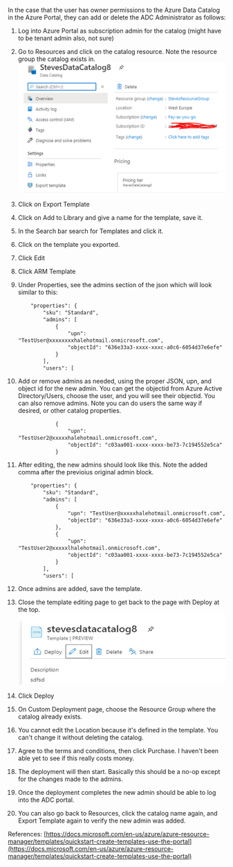 In the case that the user has owner permissions to the Azure Data Catalog in the Azure Portal, they can add or delete the ADC Administrator as follows:

1.	Log into Azure Portal as subscription admin for the catalog (might have to be tenant admin also, not sure)
2.	Go to Resources and click on the catalog resource.  Note the resource group the catalog exists in.
![image.png](/.attachments/image-769f8e71-6c9b-4577-b8cf-4cfbe54885b4.png)
 
3.	Click on Export Template
4.	Click on Add to Library and give a name for the template, save it.
5.	In the Search bar search for Templates and click it.
6.	Click on the template you exported.
7.	Click Edit
8.	Click ARM Template
9.	Under Properties, see the admins section of the json which will look similar to this:

            "properties": {
                "sku": "Standard",
                "admins": [
                    {
                        "upn": "TestUser@xxxxxxxxhalehotmail.onmicrosoft.com",
                        "objectId": "636e33a3-xxxx-xxxc-a0c6-6054d37e6efe"
                    }
                ],
                "users": [
10.	Add or remove admins as needed, using the proper JSON, upn, and object id for the new admin.  You can get the objectid from Azure Active Directory/Users, choose the user, and you will see their objectid.  You can also remove admins.  Note you can do users the same way if desired, or other catalog properties.

                    {
                        "upn": "TestUser2@xxxxxhalehotmail.onmicrosoft.com",
                        "objectId": "c03aa001-xxxx-xxxx-be73-7c194552e5ca"
                    }
11.	After editing, the new admins should look like this.  Note the added comma after the previoius original admin block.

            "properties": {
                "sku": "Standard",
                "admins": [
                    {
                        "upn": "TestUser@xxxxxhalehotmail.onmicrosoft.com",
                        "objectId": "636e33a3-xxxx-xxxx-a0c6-6054d37e6efe"
                    },
                    {
                        "upn": "TestUser2@xxxxxlhalehotmail.onmicrosoft.com",
                        "objectId": "c03aa001-xxxx-xxxx-be73-7c194552e5ca"
                    }
                ],
                "users": [
12.	Once admins are added, save the template.
13.	Close the template editing page to get back to the page with Deploy at the top.
![image.png](/.attachments/image-8636acf7-56bf-4705-9c98-bcb87907a576.png)
 
14.	Click Deploy
15.	On Custom Deployment page, choose the Resource Group where the catalog already exists.
16.	You cannot edit the Location because it's defined in the template.  You can't change it without deleting the catalog.
17.	Agree to the terms and conditions, then click Purchase.  I haven't been able yet to see if this really costs money.
18.	The deployment will then start.  Basically this should be a no-op except for the changes made to the admins.
19.	Once the deployment completes the new admin should be able to log into the ADC portal.
20.	You can also go back to Resources, click the catalog name again, and Export Template again to verify the new admin was added.
 
References: [https://docs.microsoft.com/en-us/azure/azure-resource-manager/templates/quickstart-create-templates-use-the-portal](https://docs.microsoft.com/en-us/azure/azure-resource-manager/templates/quickstart-create-templates-use-the-portal)
